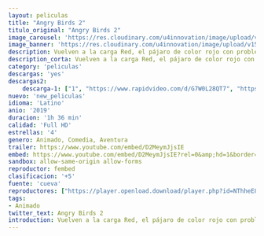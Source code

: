 ```yaml
---
layout: peliculas
title: "Angry Birds 2"
titulo_original: "Angry Birds 2"
image_carousel: 'https://res.cloudinary.com/u4innovation/image/upload/v1566096203/angry2-min_d6ubhq.jpg'
image_banner: 'https://res.cloudinary.com/u4innovation/image/upload/v1566096207/Angry-Birds-2-Loading-Screen-min_ixctl9.jpg'
description: Vuelven a la carga Red, el pájaro de color rojo con problemas de mal genio, y sus amigos Chuck, el pájaro amarillo hiperactivo, y Bomb, el pájaro negro muy volátil. En esta segunda parte, los pájaros protagonistas y los intrigantes cerdos de color verde llevarán su conflicto a un nuevo nivel. Y es que, aparecerá una nueva y malvada villana, Zeta, un pájaro que vive en una isla helada. Cuando Zeta lance una bola de hielo sobre la isla en la que se encuentran Red y compañía, nuestros protagonistas tendrán que hacer frente a esta nueva amenaza.
description_corta: Vuelven a la carga Red, el pájaro de color rojo con problemas de mal genio, y sus amigos Chuck, el pájaro amarillo hiperactivo, y Bomb, el pájaro negro muy volátil. En esta segunda parte, los pájaros protagonistas y los intrigantes cerdos de color verde llevarán su conflicto a un..
category: 'peliculas'
descargas: 'yes'
descargas2:
    descarga-1: ["1", "https://www.rapidvideo.com/d/G7W0L28QT7", "https://www.google.com/s2/favicons?domain=openload.co","OpenLoad","https://res.cloudinary.com/imbriitneysam/image/upload/v1541473684/mexico.png", "Latino", "Full HD"]
nuevo: 'new_peliculas'
idioma: 'Latino'
anio: '2019'
duracion: '1h 36 min'
calidad: 'Full HD'
estrellas: '4'
genero: Animado, Comedia, Aventura
trailer: https://www.youtube.com/embed/D2MeymJjsIE
embed: https://www.youtube.com/embed/D2MeymJjsIE?rel=0&amp;hd=1&border=0&wmode=opaque&enablejsapi=1&modestbranding=1&controls=1&showinfo=1
sandbox: allow-same-origin allow-forms
reproductor: fembed
clasificacion: '+5'
fuente: 'cueva'
reproductores: ["https://player.openload.download/player.php?id=NThheE8vVlFPWUVQaGo2Y0JxclF0cjJDOU1FejArRldMcHlsUThON2F4U1Z6QzliczNneVl5bWpSSlpWQU5vZC9CODhhdTBReXJTeXhjVUg5VjYwbXc9PQ","https://player.openplay.vip/player.php?id=NzkxOQ","https://player.openplay.vip/player.php?id=MjM4Ng","https://api.cuevana3.io/olpremium/gd.php?file=ek5lbm9xYWNrS0xNejZabVlkSFIyTkxQb3BPWDB0UFkwY3lvbjJIRjBPQ1QwNStUck1mVG9kVExvM0djeHA3VnFybXRscUdvMWRXNHRZbU1lYXVUeDg2cGpKVmp4cXpBejYxcGxJcW9zdFdVcmFXSWk2eTB3cXk5b29pS3FMYkFsSzFqbG1TOHk4V3BsS1dIWnJpdDFLeTByWXVjbTlYSnVxV3JmNHE3MmNhNXgzeVdvTks3d0pXeHBIMW14cGZIcTVpSmkyYlMxTTI1cVdlVmliaXp5TStvYklLRWlNbmYxOG1ZYjZ6SDFBPT0","https://api.cuevana3.io/stream/index.php?file=ek5lbm9xYWNrS0xYMTZLa2xNbkdvY3ZTb3BtZng4TGp6ZFpobGFMUGtOVFYySmlocU5XTzJkRE1tcHFuajVPb2w1eGphMkhEMGVQWDA2S21ZY1hRNEpQWHAyaGptNWFubTVXU2ZuUzJ3THVva2FDaVp3PT0","https://player.openplay.vip/player.php?id=NzM5"]
tags:
- Animado
twitter_text: Angry Birds 2
introduction: Vuelven a la carga Red, el pájaro de color rojo con problemas de mal genio, y sus amigos Chuck, el pájaro amarillo hiperactivo, y Bomb, el pájaro negro muy volátil. En esta segunda parte, los pájaros protagonistas y los intrigantes cerdos de color verde llevarán su conflicto a un ..
---
```













